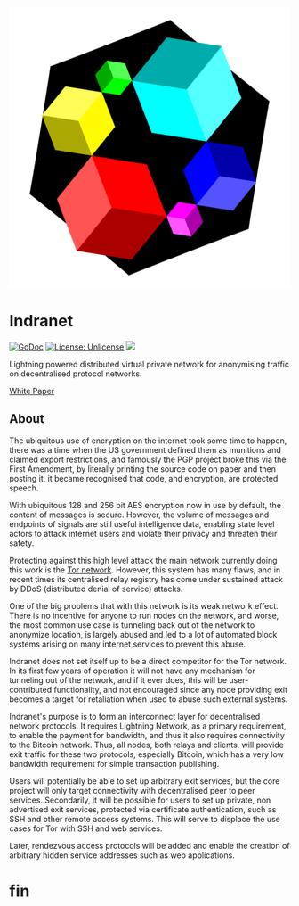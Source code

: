 ![Indra Routing Protocol Logo](docs/logo.png)

# Indranet

[![GoDoc](https://img.shields.io/badge/godoc-reference-blue.svg)](https://pkg.go.dev/github.com/indra-labs/indra)
[![License: Unlicense](https://img.shields.io/badge/license-Unlicense-blue.svg)](http://unlicense.org/)
[![](https://img.shields.io/badge/chat-telegram-blue)](https://t.me/indranet)

Lightning powered distributed virtual private network for anonymising traffic on
decentralised protocol networks.

[White Paper](docs/whitepaper.md)

## About

The ubiquitous use of encryption on the internet took some time to happen,
there was a time when the US government defined them as munitions and
claimed export restrictions, and famously the PGP project broke this via the
First Amendment, by literally printing the source code on paper and then
posting it, it became recognised that code, and encryption, are protected
speech.

With ubiquitous 128 and 256 bit AES encryption now in use by default, the
content of
messages is secure. However, the volume of messages and endpoints of signals are
still
useful intelligence data, enabling state level actors to attack internet
users and violate their privacy and threaten their safety.

Protecting against this high level attack the main network currently doing
this work is the [Tor network](https://torproject.org). However, this system
has many flaws, and in recent times its centralised relay registry has come
under sustained attack by DDoS (distributed denial of service) attacks.

One of the big problems that with this network is its weak network
effect. There is no incentive for anyone to run nodes on the network, and
worse, the most common use case is tunneling back out of the network to
anonymize location, is largely abused and led to a lot of automated block
systems arising on many internet services to prevent this abuse.

Indranet does not set itself up to be a direct competitor for the Tor network.
In its first few years of operation it will not have any mechanism for
tunneling out of the network, and if it ever does, this will be user-contributed
functionality, and not encouraged since any node providing exit becomes a target
for retaliation when used to abuse such external systems.

Indranet's purpose is to form an interconnect layer for decentralised network
protocols. It requires Lightning Network, as a primary requirement, to enable
the payment for bandwidth, and thus it also requires connectivity to the 
Bitcoin network. Thus, all nodes, both relays and clients, will provide exit 
traffic for these two protocols, especially Bitcoin, which has a very low 
bandwidth requirement for simple transaction publishing.

Users will potentially be able to set up arbitrary exit services, but the core
project will only target connectivity with decentralised peer to peer services.
Secondarily, it will be possible for users to set up private, non advertised 
exit services, protected via certificate authentication, such as SSH and other
remote access systems. This will serve to displace the use cases for Tor with
SSH and web services.

Later, rendezvous access protocols will be added and enable the creation of
arbitrary hidden service addresses such as web applications.

# fin
